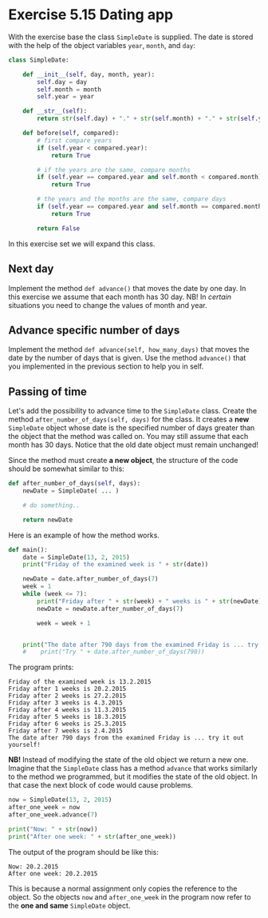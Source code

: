 # Exercise 5.15 Dating app

With the exercise base the class `SimpleDate` is supplied. The date is stored with the help of the object variables `year`, `month`, and `day`:

```python
class SimpleDate:

    def __init__(self, day, month, year):
        self.day = day
        self.month = month
        self.year = year

    def __str__(self):
        return str(self.day) + "." + str(self.month) + "." + str(self.year)

    def before(self, compared):
        # first compare years
        if (self.year < compared.year):
            return True

        # if the years are the same, compare months
        if (self.year == compared.year and self.month < compared.month):
            return True

        # the years and the months are the same, compare days
        if (self.year == compared.year and self.month == compared.month and self.day < compared.day):
            return True

        return False
```

In this exercise set we will expand this class.

## Next day

Implement the method `def advance()` that moves the date by one day. In this exercise we assume that each month has 30 day. NB! In *certain* situations you need to change the values of month and year.

## Advance specific number of days

Implement the method `def advance(self, how_many_days)` that moves the date by the number of days that is given. Use the method `advance()` that you implemented in the previous section to help you in self.

## Passing of time

Let's add the possibility to advance time to the `SimpleDate` class. Create the method `after_number_of_days(self, days)` for the class. It creates a **new** `SimpleDate` object whose date is the specified number of days greater than the object that the method was called on. You may still assume that each month has 30 days. Notice that the old date object must remain unchanged!

Since the method must create **a new object**, the structure of the code should be somewhat similar to this:

```python
def after_number_of_days(self, days):
    newDate = SimpleDate( ... )

    # do something..

    return newDate
```

Here is an example of how the method works.

```python
def main():
    date = SimpleDate(13, 2, 2015)
    print("Friday of the examined week is " + str(date))

    newDate = date.after_number_of_days(7)
    week = 1
    while (week <= 7):
        print("Friday after " + str(week) + " weeks is " + str(newDate))
        newDate = newDate.after_number_of_days(7)

        week = week + 1


    print("The date after 790 days from the examined Friday is ... try it out yourself!")
    #    print("Try " + date.after_number_of_days(790))
```

The program prints:

```plaintext
Friday of the examined week is 13.2.2015
Friday after 1 weeks is 20.2.2015
Friday after 2 weeks is 27.2.2015
Friday after 3 weeks is 4.3.2015
Friday after 4 weeks is 11.3.2015
Friday after 5 weeks is 18.3.2015
Friday after 6 weeks is 25.3.2015
Friday after 7 weeks is 2.4.2015
The date after 790 days from the examined Friday is ... try it out yourself!
```


**NB!** Instead of modifying the state of the old object we return a new one. Imagine that the `SimpleDate` class has a method `advance` that works similarly to the method we programmed, but it modifies the state of the old object. In that case the next block of code would cause problems.

```python
now = SimpleDate(13, 2, 2015)
after_one_week = now
after_one_week.advance(7)

print("Now: " + str(now))
print("After one week: " + str(after_one_week))
```

The output of the program should be like this:

```plaintext
Now: 20.2.2015
After one week: 20.2.2015
```

This is because a normal assignment only copies the reference to the object. So the objects `now` and `after_one_week` in the program now refer to the **one and same** `SimpleDate` object.
